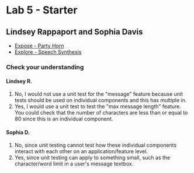 # Lab 5 - Starter  
## Lindsey Rappaport and Sophia Davis

* [Expose - Party Horn](https://sadsoap.github.io/Lab5_Starter/expose.html)
* [Explore - Speech Synthesis](https://sadsoap.github.io/Lab5_Starter/explore.html)

<!-- 1) Would you use a unit test to test the “message” feature of a messaging application? Why or why not? For this question, assume the “message” feature allows a user to write and send a message to another user.   
2) Would you use a unit test to test the “max message length” feature of a messaging application? Why or why not? For this question, assume the “max message length” feature prevents the user from typing more than 80 characters. -->
### Check your understanding
#### Lindsey R.
1. No, I would not use a unit test for the "message" feature because unit tests should be used on individual components and this has multiple in.  
2. Yes, I would use a unit test to test the "max message length" feature. You could check that the number of characters are less than or equal to 80 since this is an individual component.  


#### Sophia D.
1. No, since unit testing cannot test how these individual components interact with each other on an application/feature level. 
2. Yes, since unit testing can apply to something small, such as the character/word limit in a user's message textbox. 



